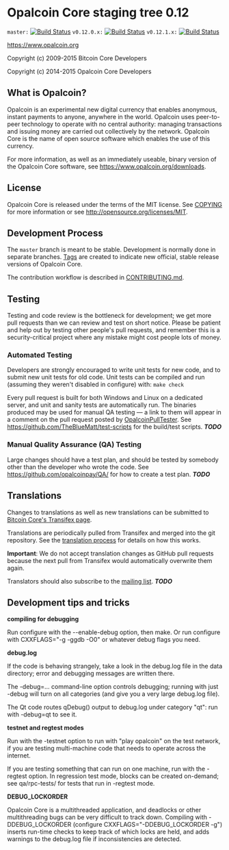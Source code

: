 Opalcoin Core staging tree 0.12
===============================

`master:` [![Build Status](https://travis-ci.org/opalcoinpay/opalcoin.svg?branch=master)](https://travis-ci.org/opalcoinpay/opalcoin) `v0.12.0.x:` [![Build Status](https://travis-ci.org/opalcoinpay/opalcoin.svg?branch=v0.12.0.x)](https://travis-ci.org/opalcoinpay/opalcoin/branches) `v0.12.1.x:` [![Build Status](https://travis-ci.org/opalcoinpay/opalcoin.svg?branch=v0.12.1.x)](https://travis-ci.org/opalcoinpay/opalcoin/branches)

https://www.opalcoin.org

Copyright (c) 2009-2015 Bitcoin Core Developers

Copyright (c) 2014-2015 Opalcoin Core Developers


What is Opalcoin?
----------------

Opalcoin is an experimental new digital currency that enables anonymous, instant
payments to anyone, anywhere in the world. Opalcoin uses peer-to-peer technology
to operate with no central authority: managing transactions and issuing money
are carried out collectively by the network. Opalcoin Core is the name of open
source software which enables the use of this currency.

For more information, as well as an immediately useable, binary version of
the Opalcoin Core software, see https://www.opalcoin.org/downloads.


License
-------

Opalcoin Core is released under the terms of the MIT license. See [COPYING](COPYING) for more
information or see http://opensource.org/licenses/MIT.

Development Process
-------------------

The `master` branch is meant to be stable. Development is normally done in separate branches.
[Tags](https://github.com/opalcoinpay/opalcoin/tags) are created to indicate new official,
stable release versions of Opalcoin Core.

The contribution workflow is described in [CONTRIBUTING.md](CONTRIBUTING.md).


Testing
-------

Testing and code review is the bottleneck for development; we get more pull
requests than we can review and test on short notice. Please be patient and help out by testing
other people's pull requests, and remember this is a security-critical project where any mistake might cost people
lots of money.

### Automated Testing

Developers are strongly encouraged to write unit tests for new code, and to
submit new unit tests for old code. Unit tests can be compiled and run (assuming they weren't disabled in configure) with: `make check`

Every pull request is built for both Windows and Linux on a dedicated server,
and unit and sanity tests are automatically run. The binaries produced may be
used for manual QA testing — a link to them will appear in a comment on the
pull request posted by [OpalcoinPullTester](https://github.com/opalcoinpay/PullTester). See https://github.com/TheBlueMatt/test-scripts
for the build/test scripts. ***TODO***

### Manual Quality Assurance (QA) Testing

Large changes should have a test plan, and should be tested by somebody other
than the developer who wrote the code.
See https://github.com/opalcoinpay/QA/ for how to create a test plan. ***TODO***

Translations
------------

Changes to translations as well as new translations can be submitted to
[Bitcoin Core's Transifex page](https://www.transifex.com/projects/p/opalcoin/).

Translations are periodically pulled from Transifex and merged into the git repository. See the
[translation process](doc/translation_process.md) for details on how this works.

**Important**: We do not accept translation changes as GitHub pull requests because the next
pull from Transifex would automatically overwrite them again.

Translators should also subscribe to the [mailing list](https://groups.google.com/forum/#!forum/opalcoin-translators). ***TODO***

Development tips and tricks
---------------------------

**compiling for debugging**

Run configure with the --enable-debug option, then make. Or run configure with
CXXFLAGS="-g -ggdb -O0" or whatever debug flags you need.

**debug.log**

If the code is behaving strangely, take a look in the debug.log file in the data directory;
error and debugging messages are written there.

The -debug=... command-line option controls debugging; running with just -debug will turn
on all categories (and give you a very large debug.log file).

The Qt code routes qDebug() output to debug.log under category "qt": run with -debug=qt
to see it.

**testnet and regtest modes**

Run with the -testnet option to run with "play opalcoin" on the test network, if you
are testing multi-machine code that needs to operate across the internet.

If you are testing something that can run on one machine, run with the -regtest option.
In regression test mode, blocks can be created on-demand; see qa/rpc-tests/ for tests
that run in -regtest mode.

**DEBUG_LOCKORDER**

Opalcoin Core is a multithreaded application, and deadlocks or other multithreading bugs
can be very difficult to track down. Compiling with -DDEBUG_LOCKORDER (configure
CXXFLAGS="-DDEBUG_LOCKORDER -g") inserts run-time checks to keep track of which locks
are held, and adds warnings to the debug.log file if inconsistencies are detected.
